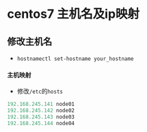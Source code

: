 # centos7 主机名及ip映射

## 修改主机名

* `hostnamectl set-hostname your_hostname`

#### 主机映射

* 修改`/etc`的`hosts`

```python
192.168.245.141 node01
192.168.245.142 node02
192.168.245.143 node03
192.168.245.144 node04
```


